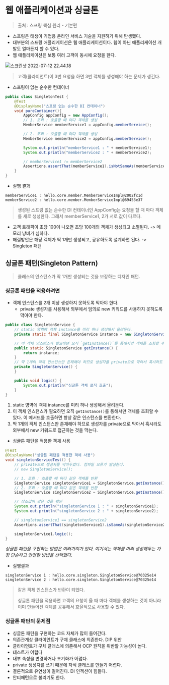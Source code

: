 # 웹 애플리케이션과 싱글톤

> 출처 : 스프링 핵심 원리 - 기본편

- 스프링은 태생이 기업용 온라인 서비스 기술을 지원하기 위해 탄생했다.
- 대부분의 스프링 애플리케이션은 웹 애플리케이션이다. 웹이 아닌 애플리케이션 개발도 얼마든지 할 수 있다.
- 웹 애플리케이션은 보통 여러 고객이 동시에 요청을 한다.

![스크린샷 2022-07-12 22.44.18](https://tva1.sinaimg.cn/large/e6c9d24egy1h44h89lcfwj20xw0is40c.jpg)

> 고객(클라이언트)이 3번 요청을 하면 3번 객체를 생성해야 하는 문제가 생긴다.



* 스프링이 없는 순수한 컨테이너

```java
public class SingletonTest {
    @Test
    @DisplayName("스프링 없는 순수한 DI 컨테이너")
    void pureContainer(){
        AppConfig appConfig = new AppConfig();
        // 1. 조회 : 호출할 때 마다 객체를 생성
        MemberService memberService1 = appConfig.memberService();

        // 2. 조회 : 호출할 때 마다 객체를 생성
        MemberService memberService2 = appConfig.memberService();

        System.out.println("memberService1 : " + memberService1);
        System.out.println("memberService2 : " + memberService2);

        // memberService1 != memberService2
        Assertions.assertThat(memberService1).isNotSameAs(memberService2);
    }
}
```

* 실행 결과

```
memberService1 : hello.core.member.MemberServiceImpl@2002fc1d
memberService2 : hello.core.member.MemberServiceImpl@69453e37
```

> 생성된 스프링 없는 순수한 DI 컨테이너인 AppConfig는 요청을 할 때 마다 객체를 새로 생성한다. 그래서 memberService1, 2가 서로 값이 다르다.

* 고객 트래픽이 초당 100이 나오면 초당 100개의 객체가 생성되고 소멸된다. -> 메모리 낭비가 심하다.
* 해결방안은 해당 객체가 딱 1개만 생성되고, 공유하도록 설계하면 된다. -> Singleton 패턴 



## 싱글톤 패턴(Singleton Pattern)

> 클래스의 인스턴스가 딱 1개만 생성되는 것을 보장하는 디자인 패턴.

### 싱글톤 패턴을 적용하려면

* 객체 인스턴스를 2개 이상 생성하지 못하도록 막아야 한다.
  * private 생성자를 사용해서 외부에서 임의로 new 키워드를 사용하지 못하도록 막아야 한다.

```java
public class SingletonService {
    // static 영역에 객체 instance를 미리 하나 생성해서 올려둔다.
    private static final SingletonService instance = new SingletonService();

    // 이 객체 인스턴스가 필요하면 오직 `getInstance()`를 통해서만 객체를 조회할 수 있다. 이 메서드를 호출하면 항상 같은 인스턴스를 변환한다.
    public static SingletonService getInstance() {
        return instance;
    }
	// 딱 1개의 객체 인스턴스만 존재해야 하므로 생성자를 private으로 막아서 혹시라도 외부에서 new 키워드로 접근하는 것을 막는다.	
    private SingletonService() {
    }

    public void logic() {
        System.out.println("싱글톤 객체 로직 호출");
    }
}
```

1. static 영역에 객체 instance를 미리 하나 생성해서 올려둔다.
2. 이 객체 인스턴스가 필요하면 오직 `getInstance()`를 통해서만 객체를 조회할 수 있다. 이 메서드를 호출하면 항상 같은 인스턴스를 변환한다.
3. 딱 1개의 객체 인스턴스만 존재해야 하므로 생성자를 private으로 막아서 혹시라도 외부에서 new 키워드로 접근하는 것을 막는다.



* 싱글톤 패턴을 적용한 객체 사용

```java
@Test
@DisplayName("싱글톤 패턴을 적용한 객체 사용")
void singletonServiceTest() {
    // private으로 생성자를 막아두었다. 컴파일 오류가 발생한다.
    // new SingletonService();

    // 1. 조회 : 호출할 때 마다 같은 객체를 반환
    SingletonService singletonService1 = SingletonService.getInstance();
    // 2. 조회 : 호출할 때 마다 같은 객체를 반환
    SingletonService singletonService2 = SingletonService.getInstance();

    // 참조값이 같은 것을 확인
    System.out.println("singletonService 1 : " + singletonService1);
    System.out.println("singletonService 2 : " + singletonService2);

    // singletonService1 == singletonService2
    Assertions.assertThat(singletonService1).isSameAs(singletonService2);

    singletonService1.logic();
}
```

*싱글톤 패턴을 구현하는 방법은 여러가지가 있다. 여기서는 객체를 미리 생성해두는 가장 단순하고 안전한 방법을 선택했다.*

* 실행결과

```
singletonService 1 : hello.core.singleton.SingletonService@70325e14
singletonService 2 : hello.core.singleton.SingletonService@70325e14
```

> 같은 객체 인스턴스가 반환이 되었다.  
>
>   
>
> 싱글톤 패턴을 적용하면 고객의 요청이 올 때 마다 객체를 생성하는 것이 아니라 이미 만들어진 객체를 공유해서 효율적으로 사용할 수 있다.



### 싱글톤 패턴의 문제점

* 싱글톤 패턴을 구현하는 코드 자체가 많이 들어간다.
* 의존관계상 클라이언트가 구체 클래스에 의존한다. DIP 위반
* 클라이언트가 구체 클래스에 의존해서 OCP 원칙을 위반할 가능성이 높다.
* 테스트가 어렵다
* 내부 속성을 변경하거나 초기화가 어렵다.
* private 생성자를 쓰기 때문에 자식 클래스를 만들기 어렵다.
* 결론적으로 유연성이 떨어진다. DI 인젝션이 힘들다.
* 안티패턴으로 불리기도 한다.





